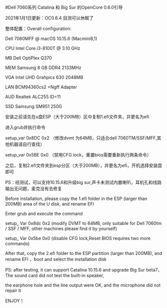 #Dell 7060系列 Catalina 和 Big Sur 的OpenCore 0.6.0引导

2021年1月1日更新：OC0.6.4 目测可以休眠了

整体配置：Overall configuration:

Dell 7060MFF @ macOS 10.15.6 (Macmini8,1)

CPU 	Intel Core i3-8100T @ 3.10 GHz

MB	Dell OptiPlex Q370

MEM	Samsung 8 GB DDR4 2133MHz 

VGA	Intel UHD Grahpics 630 2048MB

LAN	BCM94360cs2 +Ngff Adapter

AUD	Realtek ALC255 ID=11

SSD	Samsung SM951 250G


安装之前请先在u盘ESP（大于200MB）区中复制1.efi文件夹，并更名为efi

进入grub并执行命令

setup_var 0x8DC 0x2  （修改dvmt 为64MB，只适合dell 7060TM/SSF/MFF,其他机器请自行查找） 

setup_var 0x5BE 0x0  （禁用CFG lock，重置bios需要重新执行两条命令）

之后，复制2.efi文件夹到esp分区（大于200MB），并更名为efi，开机选择安装盘即可

PS：经测试，可以支持10.15.6和升级big sur,声卡未测试内置喇叭，耳机孔和线路输出无问题，麦克没有去修复



Before installation, please copy the 1.efi folder in the ESP (larger than 200MB) area of the U disk, and rename EFI

Enter grub and execute the command

setup_ Var 0x8dc 0x2 (modify DVMT to 64MB, only suitable for Dell 7060tm / SSF / MFF, other machines please find it by yourself)

setup_ Var 0x5be 0x0 (disable CFG lock,Reset BIOS requires two more commands)

After that, copy the 2.efi folder to the ESP partition (larger than 200MB), and rename EFI ，boot and select the installation disk

PS: after testing, it can support Catalina 10.15.6 and upgrade Big Sur beta7，The sound card did not test the built-in speaker, 

the earphone hole and the line output were OK, and the microphone did not repair it

ENJOY！
